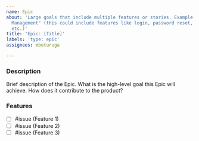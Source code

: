 ```yaml
---
name: Epic
about: 'Large goals that include multiple features or stories. Example: "User Account
  Management" (this could include features like login, password reset, user profiles,
  etc.)'
title: 'Epic: [Title]'
labels: 'type: epic'
assignees: mbuturuga

---
```


### Description
Brief description of the Epic. What is the high-level goal this Epic will achieve. How does it contribute to the product?

### Features
- [ ] #issue (Feature 1)
- [ ] #issue (Feature 2)
- [ ] #issue (Feature 3)
